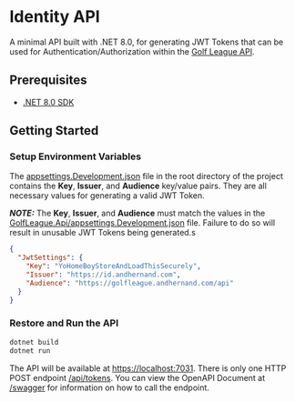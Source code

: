 ﻿# Identity API

A minimal API built with .NET 8.0, for generating JWT Tokens that can be used for Authentication/Authorization within the [Golf League API](../../src/GolfLeague.Api).

## Prerequisites

- [.NET 8.0 SDK](https://dotnet.microsoft.com/download)

## Getting Started

### Setup Environment Variables

The [appsettings.Development.json](appsettings.Development.json) file in the root directory of the project contains the **Key**, **Issuer**, and **Audience** key/value pairs. They are all necessary values for generating a valid JWT Token.

**_NOTE:_** The **Key**, **Issuer**, and **Audience** must match the values in the [GolfLeague.Api/appsettings.Development.json](../../src/GolfLeague.Api/appsettings.Development.json) file. Failure to do so will result in unusable JWT Tokens being generated.s

```json lines
{
  "JwtSettings": {
    "Key": "YoHomeBoyStoreAndLoadThisSecurely",
    "Issuer": "https://id.andhernand.com",
    "Audience": "https://golfleague.andhernand.com/api"
  }
}
```

### Restore and Run the API

```bash
dotnet build
dotnet run
```

The API will be available at [https://localhost:7031](https://localhost:7031). There is only one HTTP POST endpoint [/api/tokens](https://localhost:7031/api/tokens). You can view the OpenAPI Document at [/swagger](https://localhost:7031/swagger) for information on how to call the endpoint.
